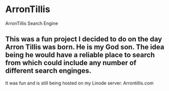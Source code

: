 # ArronTillis
ArronTillis Search Engine

## This was a fun project I decided to do on the day Arron Tillis was born. He is my God son. The idea being he would have a reliable place to search from which could include any number of different search enginges. 

It was fun and is still being hosted on my Linode server. 
Arrontillis.com


